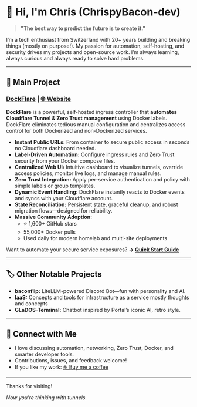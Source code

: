
# 👋 Hi, I'm Chris (ChrispyBacon-dev)

> **"The best way to predict the future is to create it."**

I’m a tech enthusiast from Switzerland with 20+ years building and breaking things (mostly on purpose!). My passion for automation, self-hosting, and security drives my projects and open-source work. I’m always learning, always curious and always ready to solve hard problems.

***

## 🚀 Main Project

### [DockFlare](https://github.com/ChrispyBacon-dev/DockFlare) | [🌐 Website](https://dockflare.app)

**DockFlare** is a powerful, self-hosted ingress controller that **automates Cloudflare Tunnel \& Zero Trust management** using Docker labels. DockFlare eliminates tedious manual configuration and centralizes access control for both Dockerized and non-Dockerized services.

- **Instant Public URLs:** From container to secure public access in seconds no Cloudflare dashboard needed.
- **Label-Driven Automation:** Configure ingress rules and Zero Trust security from your Docker compose files.
- **Centralized Web UI:** Intuitive dashboard to visualize tunnels, override access policies, monitor live logs, and manage manual rules.
- **Zero Trust Integration:** Apply per-service authentication and policy with simple labels or group templates.
- **Dynamic Event Handling:** DockFlare instantly reacts to Docker events and syncs with your Cloudflare account.
- **State Reconciliation:** Persistent state, graceful cleanup, and robust migration flows—designed for reliability.
- **Massive Community Adoption:**
    - ⭐ 1,600+ GitHub stars
    - 55,000+ Docker pulls
    - Used daily for modern homelab and multi-site deployments

Want to automate your secure service exposures?
**→ [Quick Start Guide](https://dockflare.app/docs/quick-start-docker-compose)**

***

## 🏷️ Other Notable Projects

- **baconflip:** LiteLLM-powered Discord Bot—fun with personality and AI.
- **IaaS:** Concepts and tools for infrastructure as a service mostly thoughts and concepts
- **GLaDOS-Terminal:** Chatbot inspired by Portal’s iconic AI, retro style.

***

## 🤝 Connect with Me

- I love discussing automation, networking, Zero Trust, Docker, and smarter developer tools.
- Contributions, issues, and feedback welcome!
- If you like my work: [☕ Buy me a coffee](https://ko-fi.com/chrispybacon)

***

Thanks for visiting!

*Now you're thinking with tunnels.*
